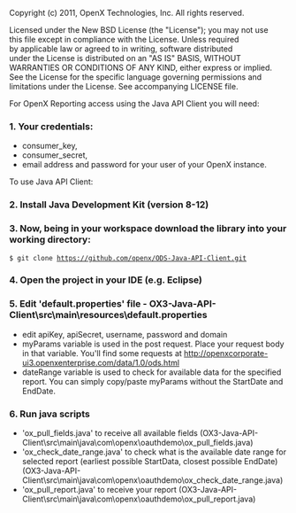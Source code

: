 
 Copyright (c) 2011, OpenX Technologies, Inc. All rights reserved.    
                                                                     
 Licensed under the New BSD License (the "License"); you may not use  
 this file except in compliance with the License. Unless required     
 by applicable law or agreed to in writing, software distributed      
 under the License is distributed on an "AS IS" BASIS, WITHOUT        
 WARRANTIES OR CONDITIONS OF ANY KIND, either express or implied.     
 See the License for the specific language governing permissions and  
 limitations under the License. See accompanying LICENSE file.        
 
 
 
 
For OpenX Reporting access using the Java API Client you will need:

### 1. Your credentials:
- consumer_key,
- consumer_secret,
- email address and password for your user of your OpenX instance.

To use Java API Client:

### 2. Install Java Development Kit (version 8-12)

### 3. Now, being in your workspace download the library into your working directory:

<code>$ git clone https://github.com/openx/ODS-Java-API-Client.git</code>

### 4. Open the project in your IDE (e.g. Eclipse)

### 5. Edit 'default.properties' file - OX3-Java-API-Client\src\main\resources\default.properties

- edit apiKey, apiSecret, username, password and domain
- myParams variable is used in the post request. Place your request body in that variable. You'll find some requests at http://openxcorporate-ui3.openxenterprise.com/data/1.0/ods.html
- dateRange variable is used to check for available data for the specified report. You can simply copy/paste myParams without the StartDate and EndDate.

### 6. Run java scripts
- 'ox_pull_fields.java' to receive all available fields (OX3-Java-API-Client\src\main\java\com\openx\oauthdemo\ox_pull_fields.java)
- 'ox_check_date_range.java' to check what is the available date range for selected report (earliest possible StartData, closest possible EndDate) (OX3-Java-API-Client\src\main\java\com\openx\oauthdemo\ox_check_date_range.java)
- 'ox_pull_report.java' to receive your report (OX3-Java-API-Client\src\main\java\com\openx\oauthdemo\ox_pull_report.java) 
